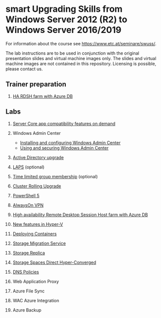 # smart Upgrading Skills from Windows Server 2012 (R2) to Windows Server 2016/2019

For information about the course see <https://www.etc.at/seminare/swuss/>.

The lab instructions are to be used in conjunction with the original presentation slides and virtual machine images only. The slides and virtual machine images are not contained in this repository. Licensing is possible, please contact us.

## Trainer preparation

1. [HA RDSH farm with Azure DB](TrainerPreparation/HA-RDSH-farm-with-Azure-DB-trainer-preparation.md)

## Labs

1. [Server Core app compatibility features on demand](Labs/Server_Core_app_compatibility_features_on_demand.md)
1. Windows Admin Center

    * [Installing and configuring Windows Admin Center](Labs/Installing-and-configuring-Windows-Admin-Center.md)
    * [Using and securing Windows Admin Center](Labs/Using-and-securing-Windows-Admin-Center.md)

1. [Active Directory upgrade](Labs/Active-Directory-upgrade.md)
1. [LAPS](Labs/LAPS.md) (optional)
1. [Time limited group membership](Labs/Time-limited-group-membership.md) (optional)
1. [Cluster Rolling Upgrade](Labs/Cluster-Rolling-Upgrade.md)
1. [PowerShell 5](Labs/Powershell-5.md)
1. [AlwaysOn VPN](Labs/AlwaysOn-VPN.md)
1. [High availability Remote Desktop Session Host farm with Azure DB](Labs/HA-RDSH-farm-with-Azure-DB.md)
1. [New features in Hyper-V](Labs/Hyper-V-New-Features.md)
1. [Deploying Containers](Labs/Deploying-Containers.md)
1. [Storage Migration Service](Labs/Storage-Migration-Service.md)
1. [Storage Replica](Labs/Storage-Replica.md)
1. [Storage Spaces Direct Hyper-Converged](Labs/Storage-Spaces-Direct-Hyper-Converged.md)
1. [DNS Policies](Labs/DNS-policies.md)
1. Web Application Proxy
1. Azure File Sync
1. WAC Azure Integration
1. Azure Backup
